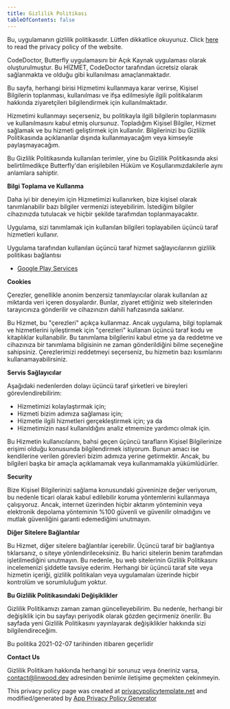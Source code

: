 ```yaml
---
title: Gizlilik Politikası
tableOfContents: false
---
```


Bu, uygulamanın gizlilik politikasıdır. Lütfen dikkatlice okuyunuz.
Click [here](https://go.linwood.dev/privacypolicy) to read the privacy policy of the website.

CodeDoctor, Butterfly uygulamasını bir Açık Kaynak uygulaması olarak oluşturulmuştur. Bu HİZMET, CodeDoctor tarafından ücretsiz olarak sağlanmakta ve olduğu gibi kullanılması amaçlanmaktadır.

Bu sayfa, herhangi birisi Hizmetimi kullanmaya karar verirse, Kişisel Bilgilerin toplanması, kullanılması ve ifşa edilmesiyle ilgili politikalarım hakkında ziyaretçileri bilgilendirmek için kullanılmaktadır.

Hizmetimi kullanmayı seçerseniz, bu politikayla ilgili bilgilerin toplanmasını ve kullanılmasını kabul etmiş olursunuz. Topladığım Kişisel Bilgiler, Hizmet sağlamak ve bu hizmeti geliştirmek için kullanılır. Bilgilerinizi bu Gizlilik Politikasında açıklananlar dışında kullanmayacağım veya kimseyle paylaşmayacağım.

Bu Gizlilik Politikasında kullanılan terimler, yine bu Gizlilik Politikasında aksi belirtilmedikçe Butterfly'dan erişilebilen Hüküm ve Koşullarımızdakilerle aynı anlamlara sahiptir.

**Bilgi Toplama ve Kullanma**

Daha iyi bir deneyim için Hizmetimizi kullanırken, bize kişisel olarak tanımlanabilir bazı bilgiler vermenizi isteyebilirim. İstediğim bilgiler cihazınızda tutulacak ve hiçbir şekilde tarafımdan toplanmayacaktır.

Uygulama, sizi tanımlamak için kullanılan bilgileri toplayabilen üçüncü taraf hizmetleri kullanır.

Uygulama tarafından kullanılan üçüncü taraf hizmet sağlayıcılarının gizlilik politikası bağlantısı

- [Google Play Services](https://www.google.com/policies/privacy/)

**Cookies**

Çerezler, genellikle anonim benzersiz tanımlayıcılar olarak kullanılan az miktarda veri içeren dosyalardır. Bunlar, ziyaret ettiğiniz web sitelerinden tarayıcınıza gönderilir ve cihazınızın dahili hafızasında saklanır.

Bu Hizmet, bu "çerezleri" açıkça kullanmaz. Ancak uygulama, bilgi toplamak ve hizmetlerini iyileştirmek için "çerezleri" kullanan üçüncü taraf kodu ve kitaplıklar kullanabilir. Bu tanımlama bilgilerini kabul etme ya da reddetme ve cihazınıza bir tanımlama bilgisinin ne zaman gönderildiğini bilme seçeneğine sahipsiniz. Çerezlerimizi reddetmeyi seçerseniz, bu hizmetin bazı kısımlarını kullanamayabilirsiniz.

**Servis Sağlayıcılar**

Aşağıdaki nedenlerden dolayı üçüncü taraf şirketleri ve bireyleri görevlendirebilirim:

- Hizmetimizi kolaylaştırmak için;
- Hizmeti bizim adımıza sağlaması için;
- Hizmetle ilgili hizmetleri gerçekleştirmek için; ya da
- Hizmetimizin nasıl kullanıldığını analiz etmemize yardımcı olmak için.

Bu Hizmetin kullanıcılarını, bahsi geçen üçüncü tarafların Kişisel Bilgilerinize erişimi olduğu konusunda bilgilendirmek istiyorum. Bunun amacı ise kendilerine verilen görevleri bizim adımıza yerine getirmektir. Ancak, bu bilgileri başka bir amaçla açıklamamak veya kullanmamakla yükümlüdürler.

**Security**

Bize Kişisel Bilgilerinizi sağlama konusundaki güveninize değer veriyorum, bu nedenle ticari olarak kabul edilebilir koruma yöntemlerini kullanmaya çalışıyoruz. Ancak, internet üzerinden hiçbir aktarım yönteminin veya elektronik depolama yönteminin %100 güvenli ve güvenilir olmadığını ve mutlak güvenliğini garanti edemediğimi unutmayın.

**Diğer Sitelere Bağlantılar**

Bu Hizmet, diğer sitelere bağlantılar içerebilir. Üçüncü taraf bir bağlantıya tıklarsanız, o siteye yönlendirileceksiniz. Bu harici sitelerin benim tarafımdan işletilmediğini unutmayın. Bu nedenle, bu web sitelerinin Gizlilik Politikasını incelemenizi şiddetle tavsiye ederim. Herhangi bir üçüncü taraf site veya hizmetin içeriği, gizlilik politikaları veya uygulamaları üzerinde hiçbir kontrolüm ve sorumluluğum yoktur.

**Bu Gizlilik Politikasındaki Değişiklikler**

Gizlilik Politikamızı zaman zaman güncelleyebilirim. Bu nedenle, herhangi bir değişiklik için bu sayfayı periyodik olarak gözden geçirmeniz önerilir. Bu sayfada yeni Gizlilik Politikasını yayınlayarak değişiklikler hakkında sizi bilgilendireceğim.

Bu politika 2021-02-07 tarihinden itibaren geçerlidir

**Contact Us**

Gizlilik Politikam hakkında herhangi bir sorunuz veya öneriniz varsa, contact@linwood.dev adresinden benimle iletişime geçmekten çekinmeyin.

This privacy policy page was created at [privacypolicytemplate.net](https://privacypolicytemplate.net) and modified/generated
by [App Privacy Policy Generator](https://app-privacy-policy-generator.nisrulz.com/)
